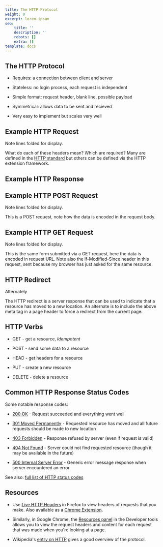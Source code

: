 ```yaml
---
title: The HTTP Protocol
weight: 0
excerpt: lorem-ipsum
seo:
    title: ''
    description: ''
    robots: []
    extra: []
template: docs
---
```


## The HTTP Protocol&#xA;&#xA;

-   Requires: a connection between client and server

-   Stateless: no login process, each request is independent

-   Simple format: request header, blank line, possible payload

-   Symmetrical: allows data to be sent and recieved

-   Very easy to implement but scales very well

## Example HTTP Request

Note lines folded for display.

What do each of these headers mean? Which are required? Many are defined in the [HTTP standard](ftp://ftp.isi.edu/in-notes/rfc2616.txt) but others can be defined via the HTTP extension framework.

## Example HTTP Response

## Example HTTP POST Request

Note lines folded for display.

This is a POST request, note how the data is encoded in the request body.

## Example HTTP GET Request

Note lines folded for display.

This is the same form submitted via a GET request, here the data is encoded in request URL. Note also the If-Modified-Since header in this request, sent because my browser has just asked for the same resource.

## HTTP Redirect

Alternately

The HTTP redirect is a server response that can be used to indicate that a resource has moved to a new location. An alternate is to include the above meta tag in a page header to force a redirect from the current page.

## HTTP Verbs

-   GET - get a resource, *Idempotent*

-   POST - send some data to a resource

-   HEAD - get headers for a resource

-   PUT - create a new resource

-   DELETE - delete a resource

## Common HTTP Response Status Codes

Some notable response codes:

-   [200 OK](http://en.wikipedia.org/wiki/List_of_HTTP_status_codes#2xx_Success) - Request succeeded and everything went well

-   [301 Moved Permanently](http://en.wikipedia.org/wiki/List_of_HTTP_status_codes#3xx_Redirection) - Requested resource has moved and all future requests should be made to new location

-   [403 Forbidden](http://en.wikipedia.org/wiki/List_of_HTTP_status_codes#4xx_Client_Error) - Response refused by server (even if request is valid)

-   [404 Not Found](http://en.wikipedia.org/wiki/List_of_HTTP_status_codes#4xx_Client_Error) - Server could not find requested resource (though it may be available in the future)

-   [500 Internal Server Error](http://en.wikipedia.org/wiki/List_of_HTTP_status_codes#5xx_Server_Error) - Generic error message response when server encountered an error

See also: [full list of HTTP status codes](http://en.wikipedia.org/wiki/List_of_HTTP_status_codes)

## Resources

-   Use [Live HTTP Headers](https://addons.mozilla.org/en-US/firefox/addon/3829) in Firefox to view headers of requests that you make. Also available as a [Chrome Extension](https://chrome.google.com/webstore/detail/live-http-headers/iaiioopjkcekapmldfgbebdclcnpgnlo).

-   Similarly, in Google Chrome, the [Resources panel](http://www.chromium.org/devtools/google-chrome-developer-tools-tutorial#resources) in the Developer tools allows you to view the request headers and content for each request that was made when you're looking at a page.

-   Wikipedia's [entry on HTTP](http://en.wikipedia.org/wiki/Hypertext_Transfer_Protocol) gives a good overview of the protocol.
